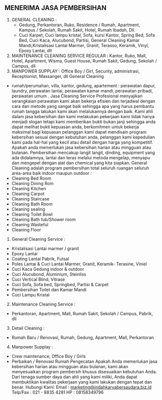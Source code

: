 ## MENERIMA JASA PEMBERSIHAN
1. GENERAL CLEANING :
    -  Gedung, Perkantoran, Ruko, Residence / Rumah, Apartment, Kampus / Sekolah, Rumah Sakit, Hotel, Rumah Ibadah, Dll.
    -  Cuci Karpet, Cuci lampu kristal, Sofa, kursi Kantor, Spring Bed, Sofa Bed,  Cuci Kaca, Alucubond, Partisi, General Cleaning Kamar Mandi,Kristalisasi Lantai Marmer, Granit, Terasso, Keramik, Vinyl, Epoxy Lantai, dll
2. MAINTENANCE CLEANING SERVICE REGULAR :
Kantor, Ruko, Mall, Hotel, Apartment, Wisma, Guest House, Rumah Sakit, Gedung, Sekolah / Campus, dll
3. MANPOWER SUPPLAY :
Office Boy / Girl, Security, administrasi, Receptionist, Massanger, dll
General Cleaning
- rumah/perumahan, villa, kantor, gedung, apartement :
perawatan dapur, laundry, perawatan lantai, perawatan kamar mandi, perawatan pribadi, perawatan umum .
 Jasa Cleaning Service Profesional  menyajikan serangkaian perawatan
 kami akan bekerja efisien dan terjadwal dengan cara dan metode yang sangat baik sehingga apa yang harus pembantu rumah tangga lakukan kami akan melalukannya dengan baik.
Kami ahli dalam jasa kebersihan dan kami melakukan pekerjaan kami tidak hanya menjadi slogan tetapi kami memberikan bukti bukan janji sehingga anda dapat melihat bukti kepuasan anda, berkomitmen untuk bekerja maksimal bagi kepuasan pelanggan kami dapat mendisain program kebersihan sesuai dengan kebutuhan anda, pelanggan kami  kepedulian kami pada hal-hal yang kecil atau detail dengan harga yang kompetitif.
 Apakah anda memerlukan jasa kebersihan harian atau mingguan atau bulanan.
 Pembersihan mencakup langit langit, dinding, equipment yang ada didalamnya, lantai dan teras melalui metoda mengelap, menyapu dan mengepel dengan alat dan chemical yang kita siapkan.
 General Cleaning adalah program pembersihan total seluruh ruangan seluruh area-area baik indoor maupun outdoor :
 - Cleaning Bed Room
 - Cleaning Dining Rom
 - Cleaning Kitchen
 - Cleaning Carpot
 - Cleaning Staircase
 - Cleaning Bath Room
 - Cleaning sealing
 - Cleaning Toilet Bowl
 - Cleaning Bath tub/Shower room
 - Cleaning Wasteful
 - Cleaning Floor
  
1. General Cleaning Service :
 - Kristalisasi Lantai marmer / granit
 - Epoxy Lantai
 - Coating Lantai Pabrik, Futsal
 - Poles Lantai & Cuci Lantai Marmer, Granit, Keramik- Terasine, Viniel
 - Cuci Kaca Gedung indoor & outdoor
 - Cuci Alucubond, Aluminium, Steinliss
 - Cuci Vertical Blind, Vitrase
 - Cuci Sofa, Sofa bed, Springbed, Partisi & Carpet
 - Pembersihan Toilet dan Kamar Mandi
-  Cuci Lampu Kristal

2. Maintenance Cleaning Service :
 - Perkantoran, Apartment, Mall, Rumah Sakit,
 Sekolah / Campus, Pabrik, dll

3. Detail Cleaning :
 - Rumah Baru / Renovasi, Rumah, Gedung, Apartment,
 Mall, Perkantoran
  4. Manpower Supplay :
 - Crew maintenance, Office Boy / Girls
 - Perbaikan / Renovasi Rumah Pengecatan
 Apakah Anda memerlukan jasa kebersihan  harian atau mingguan atau bulanan, kami akan menyesuaikan program pembersih  khusus disesuaikan kebutuhan Anda. Dari tenaga sumber daya dan ahli yang kami miliki, Anda dapat membuktikan kwalitas pekerjaan yang  kami lakukan dengan tepat dan benar.
 Hubungi Kami:
 Email       :  marketing@indahkaryabersaudara.biz.id
       Telp/Fax  :  021 - 8835 4281
       HP           :  08158349796

